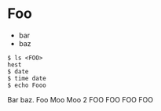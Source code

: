 <title>Min hest</title>

# Foo

* bar
* baz

```console
$ ls <FOO>
hest
$ date
$ time date
$ echo Fooo
```
Bar baz.
Foo
Moo
Moo 2
FOO
FOO
FOO
FOO
